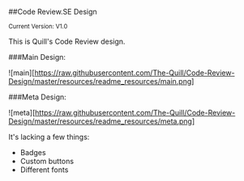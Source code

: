 ##Code Review.SE Design

<sub>Current Version: V1.0</sub>

This is Quill's Code Review design.


###Main Design:

![main][https://raw.githubusercontent.com/The-Quill/Code-Review-Design/master/resources/readme_resources/main.png]

###Meta Design:

![meta][https://raw.githubusercontent.com/The-Quill/Code-Review-Design/master/resources/readme_resources/meta.png]

It's lacking a few things:

 - Badges
 - Custom buttons
 - Different fonts